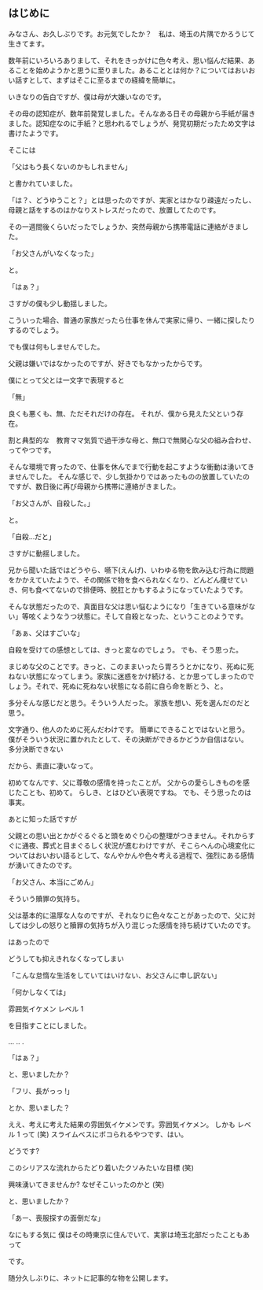 ## はじめに

みなさん、お久しぶりです。お元気でしたか？　私は、埼玉の片隅でかろうじて生きてます。

数年前にいろいろありまして、それをきっかけに色々考え、思い悩んだ結果、あることを始めようかと思うに至りました。あることとは何か？についてはおいおい話すとして、まずはそこに至るまでの経緯を簡単に。

いきなりの告白ですが、僕は母が大嫌いなのです。

その母の認知症が、数年前発覚しました。そんなある日その母親から手紙が届きました。認知症なのに手紙？と思われるでしょうが、発覚初期だったため文字は書けたようです。

そこには

「父はもう長くないのかもしれません」

と書かれていました。

「は？、どうゆうこと？」とは思ったのですが、実家とはかなり疎遠だったし、母親と話をするのはかなりストレスだったので、放置してたのです。

その一週間後くらいだったでしょうか、突然母親から携帯電話に連絡がきました。

「お父さんがいなくなった」

と。

「はぁ？」

さすがの僕も少し動揺しました。

こういった場合、普通の家族だったら仕事を休んで実家に帰り、一緒に探したりするのでしょう。

でも僕は何もしませんでした。

父親は嫌いではなかったのですが、好きでもなかったからです。

僕にとって父とは一文字で表現すると

「無」

良くも悪くも、無、ただそれだけの存在。
それが、僕から見えた父という存在。

割と典型的な　教育ママ気質で過干渉な母と、無口で無関心な父の組み合わせ、ってやつです。

そんな環境で育ったので、仕事を休んでまで行動を起こすような衝動は湧いてきませんでした。
そんな感じで、少し気掛かりではあったものの放置していたのですが、数日後に再び母親から携帯に連絡がきました。

「お父さんが、自殺した。」

と。

「自殺...だと」

さすがに動揺しました。

兄から聞いた話ではどうやら、嚥下(えんげ)、いわゆる物を飲み込む行為に問題をかかえていたようで、その関係で物を食べられなくなり、どんどん痩せていき、何も食べてないので排便時、脱肛とかもするようになっていたようです。

そんな状態だったので、真面目な父は思い悩むようになり「生きている意味がない」等呟くようなうつ状態に。そして自殺となった、ということのようです。

「あぁ、父はすごいな」

自殺を受けての感想としては、きっと変なのでしょう。
でも、そう思った。

まじめな父のことです。きっと、このままいったら胃ろうとかになり、死ぬに死ねない状態になってしまう。家族に迷惑をかけ続ける、とか思ってしまったのでしょう。それで、死ぬに死ねない状態になる前に自ら命を断とう、と。

多分そんな感じだと思う。そういう人だった。
家族を想い、死を選んだのだと思う。

文字通り、他人のために死んだわけです。
簡単にできることではないと思う。
僕がそういう状況に置かれたとして、その決断ができるかどうか自信はない。
多分決断できない

だから、素直に凄いなって。

初めてなんです、父に尊敬の感情を持ったことが。
父からの愛らしきものを感じたことも、初めて。
らしき、とはひどい表現ですね。
でも、そう思ったのは事実。

あとに知った話ですが

父親との思い出とかがぐるぐると頭をめぐり心の整理がつきません。それからすぐに通夜、葬式と目まぐるしく状況が進むわけですが、そこらへんの心境変化についてはおいおい語るとして、なんやかんや色々考える過程で、強烈にある感情が湧いてきたのです。

「お父さん、本当にごめん」

そういう贖罪の気持ち。

父は基本的に温厚な人なのですが、それなりに色々なことがあったので、父に対しては少しの怒りと贖罪の気持ちが入り混じった感情を持ち続けていたのです。

はあったので

どうしても抑えきれなくなってしまい

「こんな怠惰な生活をしていてはいけない、お父さんに申し訳ない」

「何かしなくては」

雰囲気イケメン レベル 1

を目指すことにしました。

...
..
.

「はぁ？」

と、思いましたか？

「フリ、長がっっ !」

とか、思いました？

ええ、考えに考えた結果の雰囲気イケメンです。雰囲気イケメン。
しかも レベル 1 って (笑) スライムベスにボコられるやつです、はい。

どうです?

このシリアスな流れからたどり着いたクソみたいな目標 (笑)

興味湧いてきませんか? なぜそこいったのかと (笑)

と、思いましたか？

「あー、喪服探すの面倒だな」

なにもする気に
僕はその時東京に住んでいて、実家は埼玉北部だったこともあって

です。

随分久しぶりに、ネットに記事的な物を公開します。
